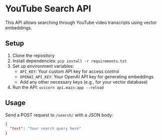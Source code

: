 # YouTube Search API

This API allows searching through YouTube video transcripts using vector embeddings.

## Setup

1. Clone the repository
2. Install dependencies: `pip install -r requirements.txt`
3. Set up environment variables:
   - `API_KEY`: Your custom API key for access control
   - `OPENAI_API_KEY`: Your OpenAI API key for generating embeddings
   - Add any other necessary keys (e.g., for your vector database)
4. Run the API: `uvicorn api.main:app --reload`

## Usage

Send a POST request to `/search/` with a JSON body:

```json
{
  "text": "Your search query here"
}
